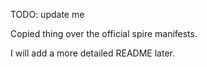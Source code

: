 TODO: update me

Copied thing over the official spire manifests.

I will add a more detailed README later.
